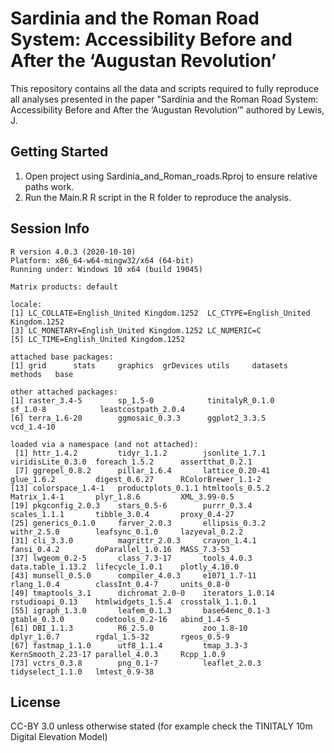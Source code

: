 # Sardinia and the Roman Road System: Accessibility Before and After the ‘Augustan Revolution’

This repository contains all the data and scripts required to fully reproduce all analyses presented in the paper "Sardinia and the Roman Road System: Accessibility Before and After the ‘Augustan Revolution’" authored by Lewis, J.

Getting Started
---------------

1. Open project using Sardinia_and_Roman_roads.Rproj to ensure relative paths work.
2. Run the Main.R R script in the R folder to reproduce the analysis.

Session Info
---------------

```
R version 4.0.3 (2020-10-10)
Platform: x86_64-w64-mingw32/x64 (64-bit)
Running under: Windows 10 x64 (build 19045)

Matrix products: default

locale:
[1] LC_COLLATE=English_United Kingdom.1252  LC_CTYPE=English_United Kingdom.1252   
[3] LC_MONETARY=English_United Kingdom.1252 LC_NUMERIC=C                           
[5] LC_TIME=English_United Kingdom.1252    

attached base packages:
[1] grid      stats     graphics  grDevices utils     datasets  methods   base     

other attached packages:
[1] raster_3.4-5        sp_1.5-0            tinitalyR_0.1.0     sf_1.0-8            leastcostpath_2.0.4
[6] terra_1.6-20        ggmosaic_0.3.3      ggplot2_3.3.5       vcd_1.4-10         

loaded via a namespace (and not attached):
 [1] httr_1.4.2         tidyr_1.1.2        jsonlite_1.7.1     viridisLite_0.3.0  foreach_1.5.2      assertthat_0.2.1  
 [7] ggrepel_0.8.2      pillar_1.6.4       lattice_0.20-41    glue_1.6.2         digest_0.6.27      RColorBrewer_1.1-2
[13] colorspace_1.4-1   productplots_0.1.1 htmltools_0.5.2    Matrix_1.4-1       plyr_1.8.6         XML_3.99-0.5      
[19] pkgconfig_2.0.3    stars_0.5-6        purrr_0.3.4        scales_1.1.1       tibble_3.0.4       proxy_0.4-27      
[25] generics_0.1.0     farver_2.0.3       ellipsis_0.3.2     withr_2.5.0        leafsync_0.1.0     lazyeval_0.2.2    
[31] cli_3.3.0          magrittr_2.0.3     crayon_1.4.1       fansi_0.4.2        doParallel_1.0.16  MASS_7.3-53       
[37] lwgeom_0.2-5       class_7.3-17       tools_4.0.3        data.table_1.13.2  lifecycle_1.0.1    plotly_4.10.0     
[43] munsell_0.5.0      compiler_4.0.3     e1071_1.7-11       rlang_1.0.4        classInt_0.4-7     units_0.8-0       
[49] tmaptools_3.1      dichromat_2.0-0    iterators_1.0.14   rstudioapi_0.13    htmlwidgets_1.5.4  crosstalk_1.1.0.1 
[55] igraph_1.3.0       leafem_0.1.3       base64enc_0.1-3    gtable_0.3.0       codetools_0.2-16   abind_1.4-5       
[61] DBI_1.1.3          R6_2.5.0           zoo_1.8-10         dplyr_1.0.7        rgdal_1.5-32       rgeos_0.5-9       
[67] fastmap_1.1.0      utf8_1.1.4         tmap_3.3-3         KernSmooth_2.23-17 parallel_4.0.3     Rcpp_1.0.9        
[73] vctrs_0.3.8        png_0.1-7          leaflet_2.0.3      tidyselect_1.1.0   lmtest_0.9-38
```

License
---------------
CC-BY 3.0 unless otherwise stated (for example check the TINITALY 10m Digital Elevation Model)
